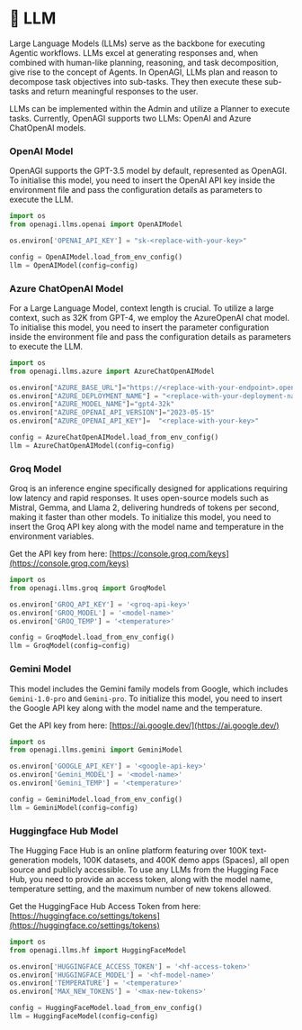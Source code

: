 # 🧠 LLM

Large Language Models (LLMs) serve as the backbone for executing Agentic workflows. LLMs excel at generating responses and, when combined with human-like planning, reasoning, and task decomposition, give rise to the concept of Agents. In OpenAGI, LLMs plan and reason to decompose task objectives into sub-tasks. They then execute these sub-tasks and return meaningful responses to the user.&#x20;

LLMs can be implemented within the Admin and utilize a Planner to execute tasks. Currently, OpenAGI supports two LLMs: OpenAI and Azure ChatOpenAI models.

### OpenAI Model

OpenAGI supports the GPT-3.5 model by default, represented as OpenAGI. To initialise this model, you need to insert the OpenAI API key inside the environment file and pass the configuration details as parameters to execute the LLM.

```python
import os
from openagi.llms.openai import OpenAIModel

os.environ['OPENAI_API_KEY'] = "sk-<replace-with-your-key>"

config = OpenAIModel.load_from_env_config()
llm = OpenAIModel(config=config)
```

### Azure ChatOpenAI Model

For a Large Language Model, context length is crucial. To utilize a large context, such as 32K from GPT-4, we employ the AzureOpenAI chat model. To initialise this model, you need to insert the parameter configuration inside the environment file and pass the configuration details as parameters to execute the LLM.

```python
import os
from openagi.llms.azure import AzureChatOpenAIModel

os.environ["AZURE_BASE_URL"]="https://<replace-with-your-endpoint>.openai.azure.com/"
os.environ["AZURE_DEPLOYMENT_NAME"] = "<replace-with-your-deployment-name>"
os.environ["AZURE_MODEL_NAME"]="gpt4-32k"
os.environ["AZURE_OPENAI_API_VERSION"]="2023-05-15"
os.environ["AZURE_OPENAI_API_KEY"]=  "<replace-with-your-key>"

config = AzureChatOpenAIModel.load_from_env_config()
llm = AzureChatOpenAIModel(config=config)
```

### Groq Model

Groq is an inference engine specifically designed for applications requiring low latency and rapid responses. It uses open-source models such as Mistral, Gemma, and Llama 2, delivering hundreds of tokens per second, making it faster than other models. To initialize this model, you need to insert the Groq API key along with the model name and temperature in the environment variables.

Get the API key from here: [https://console.groq.com/keys](https://console.groq.com/keys)

```python
import os
from openagi.llms.groq import GroqModel

os.environ['GROQ_API_KEY'] = '<groq-api-key>'
os.environ['GROQ_MODEL'] = '<model-name>'
os.environ['GROQ_TEMP'] = '<temperature>'

config = GroqModel.load_from_env_config()
llm = GroqModel(config=config)
```

### Gemini Model

This model includes the Gemini family models from Google, which includes `Gemini-1.0-pro` and `Gemini-pro`.  To initialize this model, you need to insert the Google API key along with the model name and the temperature.

Get the API key from here: [https://ai.google.dev/](https://ai.google.dev/)

```python
import os
from openagi.llms.gemini import GeminiModel

os.environ['GOOGLE_API_KEY'] = '<google-api-key>'
os.environ['Gemini_MODEL'] = '<model-name>'
os.environ['Gemini_TEMP'] = '<temperature>'

config = GeminiModel.load_from_env_config()
llm = GeminiModel(config=config)
```

### Huggingface Hub Model

The Hugging Face Hub is an online platform featuring over 100K text-generation models, 100K datasets, and 400K demo apps (Spaces), all open source and publicly accessible. To use any LLMs from the Hugging Face Hub, you need to provide an access token, along with the model name, temperature setting, and the maximum number of new tokens allowed.

Get the HuggingFace Hub Access Token from here: [https://huggingface.co/settings/tokens](https://huggingface.co/settings/tokens)

```python
import os
from openagi.llms.hf import HuggingFaceModel

os.environ['HUGGINGFACE_ACCESS_TOKEN'] = '<hf-access-token>'
os.environ['HUGGINGFACE_MODEL'] = '<hf-model-name>'
os.environ['TEMPERATURE'] = '<temperature>'
os.environ['MAX_NEW_TOKENS'] = '<max-new-tokens>'

config = HuggingFaceModel.load_from_env_config()
llm = HuggingFaceModel(config=config)
```
